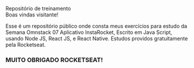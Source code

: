Repositório de treinamento <br />
Boas vindas visitante!

Esse é um repositório público onde consta meus exercícios para estudo da Semana Omnstack 07 Aplicativo InstaRocket, Escrito em Java Script, usando Node JS, React JS, e React Native.
Estudos providos gratuitamente pela Rocketseat.

###  MUITO OBRIGADO ROCKETSEAT!

